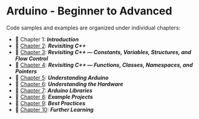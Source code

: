 # Arduino - Beginner to Advanced

Code samples and examples are organized under individual chapters:

* :beginner: Chapter 1: ***Introduction***
* :beginner: [Chapter 2](./Chapter-02): ***Revisiting C++***
* :beginner: [Chapter 3](./Chapter-03): ***Revisiting C++ — Constants, Variables, Structures, and Flow Control***
* :beginner: [Chapter 4](./Chapter-04): ***Revisiting C++ — Functions, Classes, Namespaces, and Pointers***
* :beginner: [Chapter 5](./Chapter-05): ***Understanding Arduino***
* :beginner: [Chapter 6](./Chapter-06): ***Understanding the Hardware***
* :beginner: [Chapter 7](./Chapter-07): ***Arduino Libraries***
* :beginner: [Chapter 8](./Chapter-08): ***Example Projects***
* :beginner: [Chapter 9](./Chapter-09): ***Best Practices***
* :beginner: [Chapter 10](./Chapter-10): ***Further Learning***

